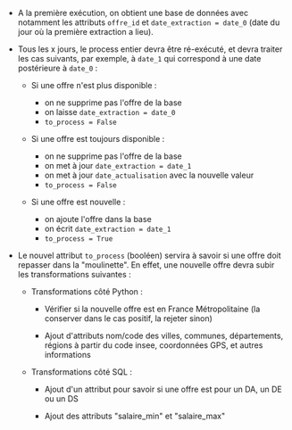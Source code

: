 - A la première exécution, on obtient une base de données avec notamment les attributs `offre_id` et `date_extraction = date_0` (date du jour où la première extraction a lieu).


- Tous les x jours, le process entier devra être ré-exécuté, et devra traiter les cas suivants, par exemple, à `date_1` qui correspond à une date postérieure à `date_0` :

  - Si une offre n'est plus disponible :

    - on ne supprime pas l'offre de la base
    - on laisse `date_extraction = date_0`
    - `to_process = False`


  - Si une offre est toujours disponible :

    - on ne supprime pas l'offre de la base
    - on met à jour `date_extraction = date_1`
    - on met à jour `date_actualisation` avec la nouvelle valeur
    - `to_process = False`


  - Si une offre est nouvelle :

    - on ajoute l'offre dans la base
    - on écrit `date_extraction = date_1`
    - `to_process = True`


- Le nouvel attribut `to_process` (booléen) servira à savoir si une offre doit repasser dans la "moulinette". En effet, une nouvelle offre devra subir les transformations suivantes :

  - Transformations côté Python :

    - Vérifier si la nouvelle offre est en France Métropolitaine (la conserver dans le cas positif, la rejeter sinon)

    - Ajout d'attributs nom/code des villes, communes, départements, régions à partir du code insee, coordonnées GPS, et autres informations


  - Transformations côté SQL :

    - Ajout d'un attribut pour savoir si une offre est pour un DA, un DE ou un DS

    - Ajout des attributs "salaire_min" et "salaire_max"